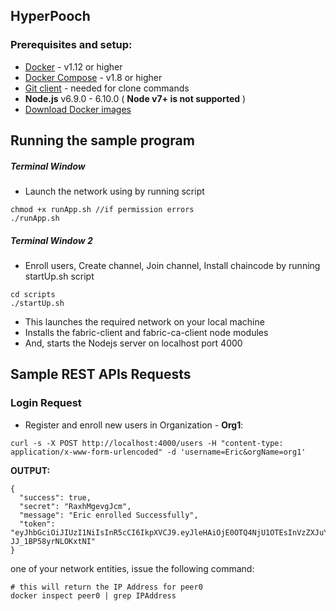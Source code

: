 ## HyperPooch

### Prerequisites and setup:

* [Docker](https://www.docker.com/products/overview) - v1.12 or higher
* [Docker Compose](https://docs.docker.com/compose/overview/) - v1.8 or higher
* [Git client](https://git-scm.com/downloads) - needed for clone commands
* **Node.js** v6.9.0 - 6.10.0 ( __Node v7+ is not supported__ )
* [Download Docker images](http://hyperledger-fabric.readthedocs.io/en/latest/samples.html#binaries)



## Running the sample program


##### Terminal Window 

* Launch the network using by running script

```
chmod +x runApp.sh //if permission errors
./runApp.sh
```
##### Terminal Window 2

* Enroll users, Create channel, Join channel, Install chaincode by running startUp.sh script

```
cd scripts
./startUp.sh
```
* This launches the required network on your local machine
* Installs the fabric-client and fabric-ca-client node modules
* And, starts the Nodejs server on localhost port 4000

## Sample REST APIs Requests

### Login Request

* Register and enroll new users in Organization - **Org1**:

`curl -s -X POST http://localhost:4000/users -H "content-type: application/x-www-form-urlencoded" -d 'username=Eric&orgName=org1'`

**OUTPUT:**

```
{
  "success": true,
  "secret": "RaxhMgevgJcm",
  "message": "Eric enrolled Successfully",
  "token": "eyJhbGciOiJIUzI1NiIsInR5cCI6IkpXVCJ9.eyJleHAiOjE0OTQ4NjU1OTEsInVzZXJuYW1lIjoiSmltIiwib3JnTmFtZSI6Im9yZzEiLCJpYXQiOjE0OTQ4NjE5OTF9.yWaJhFDuTvMQRaZIqg20Is5t-JJ_1BP58yrNLOKxtNI"
}
```


one of your network entities, issue the following command:

```
# this will return the IP Address for peer0
docker inspect peer0 | grep IPAddress
```
